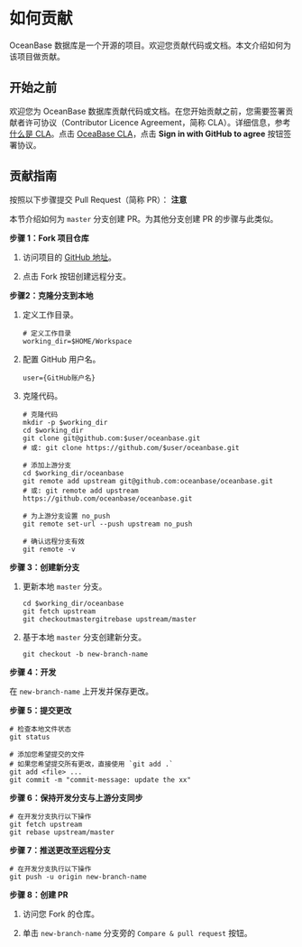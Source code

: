 如何贡献 
=========================

OceanBase 数据库是一个开源的项目。欢迎您贡献代码或文档。本文介绍如何为该项目做贡献。

开始之前 
-------------------------

欢迎您为 OceanBase 数据库贡献代码或文档。在您开始贡献之前，您需要签署贡献者许可协议（Contributor Licence Agreement，简称 CLA）。详细信息，参考 [什么是 CLA](https://en.wikipedia.org/wiki/Contributor_License_Agreement)。点击 [OceaBase CLA](https://cla-assistant.io/oceanbase/oceanbase?pullRequest=108)，点击 **Sign in with GitHub to agree** 按钮签署协议。

贡献指南 
-------------------------

按照以下步骤提交 Pull Request（简称 PR）：
**注意**

本节介绍如何为 `master` 分支创建 PR。为其他分支创建 PR 的步骤与此类似。

**步骤 1：Fork 项目仓库** 

1. 访问项目的 [GitHub 地址](https://github.com/oceanbase/oceanbase)。

   

2. 点击 Fork 按钮创建远程分支。

   




**步骤2：克隆分支到本地** 

1. 定义工作目录。

       # 定义工作目录
       working_dir=$HOME/Workspace

   

2. 配置 GitHub 用户名。

       user={GitHub账户名}

   

3. 克隆代码。

       # 克隆代码
       mkdir -p $working_dir
       cd $working_dir
       git clone git@github.com:$user/oceanbase.git
       # 或: git clone https://github.com/$user/oceanbase.git
       
       # 添加上游分支
       cd $working_dir/oceanbase
       git remote add upstream git@github.com:oceanbase/oceanbase.git
       # 或: git remote add upstream https://github.com/oceanbase/oceanbase.git
       
       # 为上游分支设置 no_push
       git remote set-url --push upstream no_push
       
       # 确认远程分支有效
       git remote -v

   




**步骤 3：创建新分支** 

1. 更新本地 `master` 分支。

       cd $working_dir/oceanbase
       git fetch upstream
       git checkoutmastergitrebase upstream/master

   

2. 基于本地 `master` 分支创建新分支。

       git checkout -b new-branch-name

   




**步骤 4：开发** 

在 `new-branch-name` 上开发并保存更改。

**步骤 5：提交更改** 

    # 检查本地文件状态
    git status
    
    # 添加您希望提交的文件
    # 如果您希望提交所有更改，直接使用 `git add .`
    git add <file> ... 
    git commit -m "commit-message: update the xx"



**步骤 6：保持开发分支与上游分支同步** 

    # 在开发分支执行以下操作
    git fetch upstream
    git rebase upstream/master



**步骤 7：推送更改至远程分支** 

    # 在开发分支执行以下操作
    git push -u origin new-branch-name



**步骤 8：创建 PR** 

1. 访问您 Fork 的仓库。

   

2. 单击 `new-branch-name` 分支旁的 `Compare & pull request` 按钮。

   
















